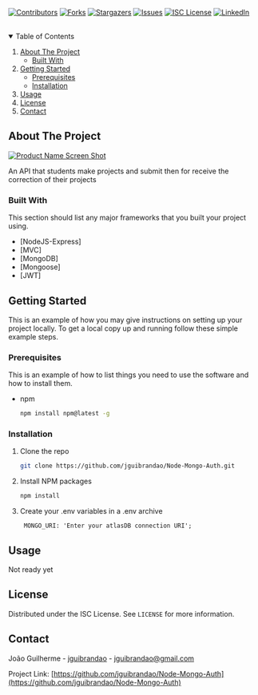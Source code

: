 <!--
*** Thanks for checking out the Best-README-Template. If you have a suggestion
*** that would make this better, please fork the repo and create a pull request
*** or simply open an issue with the tag "enhancement".
*** Thanks again! Now go create something AMAZING! :D
-->



<!-- PROJECT SHIELDS -->
<!--
*** I'm using markdown "reference style" links for readability.
*** Reference links are enclosed in brackets [ ] instead of parentheses ( ).
*** See the bottom of this document for the declaration of the reference variables
*** for contributors-url, forks-url, etc. This is an optional, concise syntax you may use.
*** https://www.markdownguide.org/basic-syntax/#reference-style-links
-->
[![Contributors][contributors-shield]][contributors-url]
[![Forks][forks-shield]][forks-url]
[![Stargazers][stars-shield]][stars-url]
[![Issues][issues-shield]][issues-url]
[![ISC License][license-shield]][license-url]
[![LinkedIn][linkedin-shield]][linkedin-url]



<!-- PROJECT LOGO -->
<br />

<!-- TABLE OF CONTENTS -->
<details open="open">
  <summary>Table of Contents</summary>
  <ol>
    <li>
      <a href="#about-the-project">About The Project</a>
      <ul>
        <li><a href="#built-with">Built With</a></li>
      </ul>
    </li>
    <li>
      <a href="#getting-started">Getting Started</a>
      <ul>
        <li><a href="#prerequisites">Prerequisites</a></li>
        <li><a href="#installation">Installation</a></li>
      </ul>
    </li>
    <li><a href="#usage">Usage</a></li>
    <li><a href="#license">License</a></li>
    <li><a href="#contact">Contact</a></li>
  </ol>
</details>



<!-- ABOUT THE PROJECT -->
## About The Project

[![Product Name Screen Shot][product-screenshot]](https://example.com)

An API that students make projects and submit then for receive the correction of their projects

### Built With

This section should list any major frameworks that you built your project using.
* [NodeJS-Express]
* [MVC]
* [MongoDB]
* [Mongoose]
* [JWT]



<!-- GETTING STARTED -->
## Getting Started

This is an example of how you may give instructions on setting up your project locally.
To get a local copy up and running follow these simple example steps.

### Prerequisites

This is an example of how to list things you need to use the software and how to install them.
* npm
  ```sh
  npm install npm@latest -g
  ```

### Installation

1. Clone the repo
   ```sh
   git clone https://github.com/jguibrandao/Node-Mongo-Auth.git
   ```
2. Install NPM packages
   ```sh
   npm install
   ```
3. Create your .env variables in a .env archive
   ```
    MONGO_URI: 'Enter your atlasDB connection URI';
   ```



<!-- USAGE EXAMPLES -->
## Usage

Not ready yet


<!-- LICENSE -->
## License

Distributed under the ISC License. See `LICENSE` for more information.



<!-- CONTACT -->
## Contact

João Guilherme - [jguibrandao](https://www.linkedin.com/in/jguibrandao/) - jguibrandao@gmail.com

Project Link: [https://github.com/jguibrandao/Node-Mongo-Auth](https://github.com/jguibrandao/Node-Mongo-Auth)



<!-- MARKDOWN LINKS & IMAGES -->
<!-- https://www.markdownguide.org/basic-syntax/#reference-style-links -->
[contributors-shield]: https://img.shields.io/github/contributors/jguibrandao/Node-Mongo-Auth.svg?style=for-the-badge
[contributors-url]: https://github.com/jguibrandao/Node-Mongo-Auth/graphs/contributors
[forks-shield]: https://img.shields.io/github/forks/jguibrandao/Node-Mongo-Auth.svg?style=for-the-badge
[forks-url]: https://github.com/jguibrandao/Node-Mongo-Auth/network/members
[stars-shield]: https://img.shields.io/github/stars/jguibrandao/Node-Mongo-Auth.svg?style=for-the-badge
[stars-url]: https://github.com/jguibrandao/Node-Mongo-Auth/stargazers
[issues-shield]: https://img.shields.io/github/issues/jguibrandao/Node-Mongo-Auth.svg?style=for-the-badge
[issues-url]: https://github.com/jguibrandao/Node-Mongo-Auth/issues
[license-shield]: https://img.shields.io/github/license/jguibrandao/Node-Mongo-Auth.svg?style=for-the-badge
[license-url]: https://github.com/jguibrandao/Node-Mongo-Auth/blob/master/LICENSE.txt
[linkedin-shield]: https://img.shields.io/badge/-LinkedIn-black.svg?style=for-the-badge&logo=linkedin&colorB=555
[linkedin-url]: https://linkedin.com/in/jguibrandao
[product-screenshot]: images/screenshot.png
